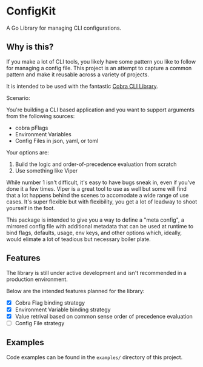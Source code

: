 # ConfigKit

A Go Library for managing CLI configurations.

## Why is this?

If you make a lot of CLI tools, you likely have some pattern you like to follow for managing a config file.
This project is an attempt to capture a common pattern and make it reusable across a variety of projects.

It is intended to be used with the fantastic [Cobra CLI Library](https://github.com/spf13/cobra).

Scenario:

You're building a CLI based application and you want to support arguments from the following sources:

- cobra pFlags
- Environment Variables
- Config Files in json, yaml, or toml

Your options are:

1. Build the logic and order-of-precedence evaluation from scratch
2. Use something like Viper

While number 1 isn't difficult, it's easy to have bugs sneak in, even if you've done it a few times.
Viper is a great tool to use as well but some will find that a lot happens behind the scenes to accomodate a wide range of use cases.
It's super flexible but with flexibility, you get a lot of leadway to shoot yourself in the foot.

This package is intended to give you a way to define a "meta config", a mirrored config file with additional metadata
that can be used at runtime to bind flags, defaults, usage, env keys, and other options which, ideally, would elimate
a lot of teadious but necessary boiler plate.

## Features

The library is still under active development and isn't recommended in a production environment.

Below are the intended features planned for the library:

- [X] Cobra Flag binding strategy
- [X] Environment Variable binding strategy
- [X] Value retrival based on common sense order of precedence evaluation
- [ ] Config File strategy

## Examples

Code examples can be found in the `examples/` directory of this project.
